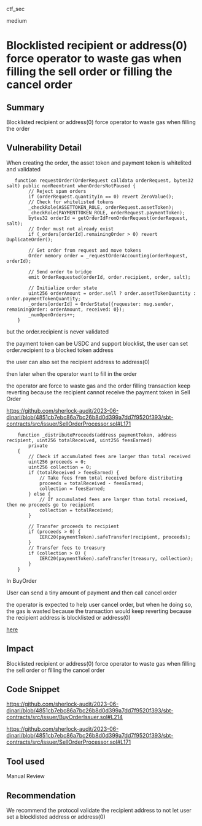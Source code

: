 ctf_sec

medium

# Blocklisted recipient or address(0) force operator to waste gas when filling the sell order or filling the cancel order

## Summary

Blocklisted recipient or address(0) force operator to waste gas when filling the order

## Vulnerability Detail

When creating the order, the asset token and payment token is whitelited and validated

```solidity
   function requestOrder(OrderRequest calldata orderRequest, bytes32 salt) public nonReentrant whenOrdersNotPaused {
        // Reject spam orders
        if (orderRequest.quantityIn == 0) revert ZeroValue();
        // Check for whitelisted tokens
        _checkRole(ASSETTOKEN_ROLE, orderRequest.assetToken);
        _checkRole(PAYMENTTOKEN_ROLE, orderRequest.paymentToken);
        bytes32 orderId = getOrderIdFromOrderRequest(orderRequest, salt);
        // Order must not already exist
        if (_orders[orderId].remainingOrder > 0) revert DuplicateOrder();

        // Get order from request and move tokens
        Order memory order = _requestOrderAccounting(orderRequest, orderId);

        // Send order to bridge
        emit OrderRequested(orderId, order.recipient, order, salt);

        // Initialize order state
        uint256 orderAmount = order.sell ? order.assetTokenQuantity : order.paymentTokenQuantity;
        _orders[orderId] = OrderState({requester: msg.sender, remainingOrder: orderAmount, received: 0});
        _numOpenOrders++;
    }

```

but the order.recipient is never validated

the payment token can be USDC and support blocklist, the user can set order.recipient to a blocked token address

the user can also set the recipient address to address(0)

then later when the operator want to fill in the order

the operator are force to waste gas and the order filling transaction keep reverting because the recipient cannot receive the payment token in Sell Order

https://github.com/sherlock-audit/2023-06-dinari/blob/4851cb7ebc86a7bc26b8d0d399a7dd7f9520f393/sbt-contracts/src/issuer/SellOrderProcessor.sol#L171

```solidity
    function _distributeProceeds(address paymentToken, address recipient, uint256 totalReceived, uint256 feesEarned)
        private
    {
        // Check if accumulated fees are larger than total received
        uint256 proceeds = 0;
        uint256 collection = 0;
        if (totalReceived > feesEarned) {
            // Take fees from total received before distributing
            proceeds = totalReceived - feesEarned;
            collection = feesEarned;
        } else {
            // If accumulated fees are larger than total received, then no proceeds go to recipient
            collection = totalReceived;
        }

        // Transfer proceeds to recipient
        if (proceeds > 0) {
            IERC20(paymentToken).safeTransfer(recipient, proceeds);
        }
        // Transfer fees to treasury
        if (collection > 0) {
            IERC20(paymentToken).safeTransfer(treasury, collection);
        }
    }
```

In BuyOrder

User can send a tiny amount of payment and then call cancel order

the operator is expected to help user cancel order, but when he doing so, the gas is wasted because the transaction would keep reverting because the recipient address is blocklisted or address(0)

[here](https://github.com/sherlock-audit/2023-06-dinari/blob/4851cb7ebc86a7bc26b8d0d399a7dd7f9520f393/sbt-contracts/src/issuer/BuyOrderIssuer.sol#L214)

## Impact

Blocklisted recipient or address(0) force operator to waste gas when filling the sell order or filling the cancel order

## Code Snippet

https://github.com/sherlock-audit/2023-06-dinari/blob/4851cb7ebc86a7bc26b8d0d399a7dd7f9520f393/sbt-contracts/src/issuer/BuyOrderIssuer.sol#L214

https://github.com/sherlock-audit/2023-06-dinari/blob/4851cb7ebc86a7bc26b8d0d399a7dd7f9520f393/sbt-contracts/src/issuer/SellOrderProcessor.sol#L171

## Tool used

Manual Review

## Recommendation

We recommend the protocol validate the recipient address to not let user set a blocklisted address or address(0)
